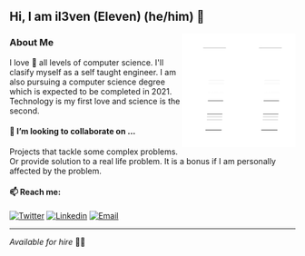 ## Hi, I am il3ven (Eleven) (he/him) 👋

<img align='right' src='https://raw.githubusercontent.com/il3ven/il3ven/master/assets/noise.gif' width='200"'>

### About Me
I love 🤍 all levels of computer science. I'll clasify myself as a self taught engineer. I am also pursuing a computer science degree which is expected to be completed in 2021. Technology is my first love and science is the second.

#### 👯 I’m looking to collaborate on ...
Projects that tackle some complex problems. Or provide solution to a real life problem. It is a bonus if I am personally affected by the problem.

#### 📫 Reach me:
[![Twitter](https://img.shields.io/twitter/url?color=1DA1F2&label=Follow&logo=twitter&style=flat-square&url=https%3A%2F%2Ftwitter.com%2Fil3ven)](https://twitter.com/il3ven) [![Linkedin](https://img.shields.io/twitter/url?color=2867B2&label=Connect&logo=linkedin&style=flat-square&url=https%3A%2F%2Ftwitter.com%2Fil3ven)](https://www.linkedin.com/in/vaibhav-chanana/)
[![Email](https://img.shields.io/twitter/url?label=Email&logo=gmail&logoColor=white&style=flat-square&url=https%3A%2F%2Ftwitter.com%2Fil3ven)](mailto:to.vc95@gmail.com)
___
*Available for hire* 👨‍💻
<!-- <table>
<tbody>
<tr>
<td>
<a href = "https://twitter.com/il3ven"> <img src="assets/twitter.svg" style="vertical-align: -30%;" height="26" width="26" ></a>
<a href = "https://twitter.com/il3ven">Twitter</a> 
</td>
<td>
<a href = "https://twitter.com/il3ven"><img src="assets/linkedin.svg" style="vertical-align: -30%;" height="24" width="24" ></a>
<a href = "https://twitter.com/il3ven">LinkedIn</a> 
</td>
</tr>
</tbody>
</table> -->

<!--
**il3ven/il3ven** is a ✨ _special_ ✨ repository because its `README.md` (this file) appears on your GitHub profile.

Here are some ideas to get you started:

- 🔭 I’m currently working on ...
- 🌱 I’m currently learning ...
- 👯 I’m looking to collaborate on ...
- 🤔 I’m looking for help with ...
- 💬 Ask me about ...
- 📫 How to reach me: ...
- 😄 Pronouns: ...
- ⚡ Fun fact: ...
-->
